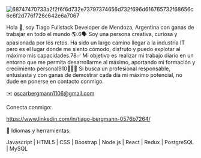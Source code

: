 ![68747470733a2f2f6f6d732e73797374656d732f696d616765732f68656c6c6f2d776f726c642e6a7067](https://github.com/Oscarcito122/Tiago-Bergmann/assets/120603261/ea85eb39-ec20-48aa-9990-7baa1f60fcb4)




Hola 👋, soy Tiago Fullstack Developer de Mendoza, Argentina con ganas de trabajar en todo el mundo 🌎.6🗣 Soy una persona creativa, curiosa y apasionada por los retos. Ha sido un largo camino llegar a la industria IT pero es el lugar donde me siento cómodo, disfruto y puedo explotar al máximo mis capacidades.78✅ Mi objetivo es realizar mi trabajo diario en un entorno que me permita desarrollarme al máximo, aportando mi formación y crecimiento personal910🧑🏽‍💻 Si busca un profesional responsable, entusiasta y con ganas de demostrar cada día mi máximo potencial, no dude en ponerse en contacto conmigo.


✉️ oscarbergmann1106@gmail.com


Conecta conmigo:


https://www.linkedin.com/in/tiago-bergmann-0576b7264/

🚀 Idiomas y herramientas:


Javascript | HTML5 | CSS | Boostrap | Node.js | React | Redux | PostgreSQL | MySQL
